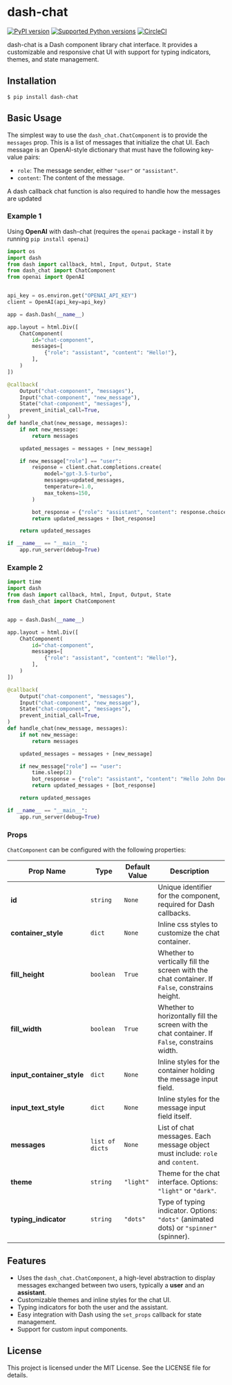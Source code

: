 # dash-chat

[![PyPI version](https://badge.fury.io/py/dash-chat.svg)](https://pypi.org/project/dash-chat/)
[![Supported Python versions](https://img.shields.io/pypi/pyversions/dash-chat.svg)](https://pypi.org/project/dash-chat/)
[![CircleCI](https://dl.circleci.com/status-badge/img/gh/gbolly/dash-chat/tree/main.svg?style=svg)](https://dl.circleci.com/status-badge/redirect/gh/gbolly/dash-chat/tree/main)

dash-chat is a Dash component library chat interface. It provides a customizable and responsive chat UI with support for typing indicators, themes, and state management.

## Installation
```
$ pip install dash-chat
```

## Basic Usage
The simplest way to use the `dash_chat.ChatComponent` is to provide the `messages` prop. This is a list of messages that initialize the chat UI. Each message is an OpenAI-style dictionary that must have the following key-value pairs:
- `role`: The message sender, either `"user"` or `"assistant"`.
- `content`: The content of the message.

A dash callback chat function is also required to handle how the messages are updated

### Example 1
Using **OpenAI** with dash-chat (requires the `openai` package - install it by running `pip install openai`)

```python
import os
import dash
from dash import callback, html, Input, Output, State
from dash_chat import ChatComponent
from openai import OpenAI


api_key = os.environ.get("OPENAI_API_KEY")
client = OpenAI(api_key=api_key)

app = dash.Dash(__name__)

app.layout = html.Div([
    ChatComponent(
        id="chat-component",
        messages=[
            {"role": "assistant", "content": "Hello!"},
        ],
    )
])

@callback(
    Output("chat-component", "messages"),
    Input("chat-component", "new_message"),
    State("chat-component", "messages"),
    prevent_initial_call=True,
)
def handle_chat(new_message, messages):
    if not new_message:
        return messages

    updated_messages = messages + [new_message]

    if new_message["role"] == "user":
        response = client.chat.completions.create(
            model="gpt-3.5-turbo",
            messages=updated_messages,
            temperature=1.0,
            max_tokens=150,
        )

        bot_response = {"role": "assistant", "content": response.choices[0].message.content.strip()}
        return updated_messages + [bot_response]

    return updated_messages

if __name__ == "__main__":
    app.run_server(debug=True)
```

### Example 2

```python
import time
import dash
from dash import callback, html, Input, Output, State
from dash_chat import ChatComponent


app = dash.Dash(__name__)

app.layout = html.Div([
    ChatComponent(
        id="chat-component",
        messages=[
            {"role": "assistant", "content": "Hello!"},
        ],
    )
])

@callback(
    Output("chat-component", "messages"),
    Input("chat-component", "new_message"),
    State("chat-component", "messages"),
    prevent_initial_call=True,
)
def handle_chat(new_message, messages):
    if not new_message:
        return messages

    updated_messages = messages + [new_message]

    if new_message["role"] == "user":
        time.sleep(2)
        bot_response = {"role": "assistant", "content": "Hello John Doe."}
        return updated_messages + [bot_response]

    return updated_messages

if __name__ == "__main__":
    app.run_server(debug=True)
```

### **Props**

`ChatComponent` can be configured with the following properties:

| Prop Name                     | Type                       | Default Value                 | Description                                                                                   |
|-------------------------------|----------------------------|-------------------------------|-----------------------------------------------------------------------------------------------|
| **id**                        | `string`                  | `None`                         | Unique identifier for the component, required for Dash callbacks.                             |
| **container_style**           | `dict`                    | `None`                         | Inline css styles to customize the chat container.                                            |
| **fill_height**               | `boolean`                 | `True`                         | Whether to vertically fill the screen with the chat container. If `False`, constrains height. |
| **fill_width**                | `boolean`                 | `True`                         | Whether to horizontally fill the screen with the chat container. If `False`, constrains width.|
| **input_container_style**     | `dict`                    | `None`                         | Inline styles for the container holding the message input field.                             |
| **input_text_style**          | `dict`                    | `None`                         | Inline styles for the message input field itself.                                            |
| **messages**                  | `list of dicts`           | `None`                         | List of chat messages. Each message object must include: `role` and `content`.               |
| **theme**                     | `string`                  | `"light"`                      | Theme for the chat interface. Options: `"light"` or `"dark"`.                                |
| **typing_indicator**          | `string`                  | `"dots"`                       | Type of typing indicator. Options: `"dots"` (animated dots) or `"spinner"` (spinner).        |

## Features

- Uses the `dash_chat.ChatComponent`, a high-level abstraction to display messages exchanged between two users, typically a **user** and an **assistant**.
- Customizable themes and inline styles for the chat UI.
- Typing indicators for both the user and the assistant.
- Easy integration with Dash using the `set_props` callback for state management.
- Support for custom input components.

## License

This project is licensed under the MIT License. See the LICENSE file for details.
